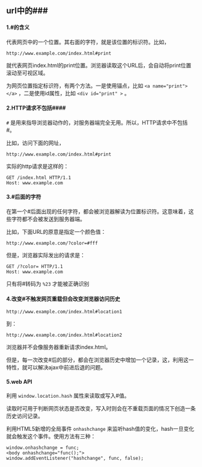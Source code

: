 ## url中的###

#### 1.#的含义

代表网页中的一个位置。其右面的字符，就是该位置的标识符。比如，

```
http://www.example.com/index.html#print
```

就代表网页index.html的print位置。浏览器读取这个URL后，会自动将print位置滚动至可视区域。

为网页位置指定标识符，有两个方法。一是使用锚点，比如 `<a name="print"></a>` ，二是使用id属性，比如 `<div id="print" >` 。

#### 2.HTTP请求不包括####

`#` 是用来指导浏览器动作的，对服务器端完全无用。所以，HTTP请求中不包括#。

比如，访问下面的网址，

```
http://www.example.com/index.html#print
```

实际的http请求是这样的：

```
GET /index.html HTTP/1.1
Host: www.example.com
```

#### 3.#后面的字符

在第一个#后面出现的任何字符，都会被浏览器解读为位置标识符。这意味着，这些字符都不会被发送到服务器端。

比如，下面URL的原意是指定一个颜色值：

```
http://www.example.com/?color=#fff
```

但是，浏览器实际发出的请求是：

```
GET /?color= HTTP/1.1
Host: www.example.com
```

只有将#转码为 `%23` 才能被正确识别

#### 4.改变#不触发网页重载但会改变浏览器访问历史

```
http://www.example.com/index.html#location1
```

到：

```
http://www.example.com/index.html#location2
```

浏览器并不会像服务器重新请求index.html。

但是，每一次改变#后的部分，都会在浏览器历史中增加一个记录，这，利用这一特性，就可以解决ajax中前进后退的问题。

#### 5.web API

利用 `window.location.hash` 属性来读取或写入#值。

读取时可用于判断网页状态是否改变，写入时则会在不重载页面的情况下创造一条历史访问记录。

利用HTML5新增的全局事件 `onhashchange` 来监听hash值的变化，hash一旦变化就会触发这个事件。使用方法有三种：

```
window.onhashchange = func;
<body onhashchange="func();">
window.addEventListener("hashchange", func, false);
```

